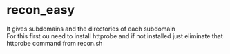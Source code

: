 # recon_easy
It gives subdomains and the directories of each subdomain <br>
For this first ou need to install httprobe and if not installed just eliminate that httprobe command from recon.sh
